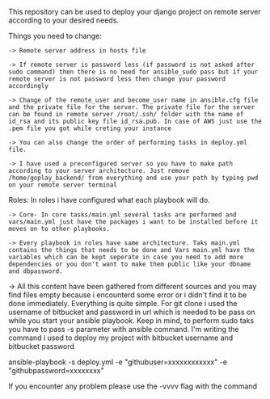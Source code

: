 This repository can be used to deploy your django project on remote server according to your desired needs. 

Things you need to change:
	
	-> Remote server address in hosts file
	
	-> If remote server is password less (if password is not asked after sudo command) then there is no need for ansible_sudo pass but if your remote server is not password less then change your password accordingly

	-> Change of the remote_user and become_user name in ansible.cfg file and the private file for the server. The private file for the server can be found in remote server /root/.ssh/ folder with the name of id_rsa and its public key file id_rsa.pub. In case of AWS just use the .pem file you got while creting your instance

	-> You can also change the order of performing tasks in deploy.yml file.

	-> I have used a preconfigured server so you have to make path according to your server architecture. Just remove /home/goplay_backend/ from everything and use your path by typing pwd on your remote server terminal

Roles: In roles i have configured what each playbook will do.

	-> Core- In core tasks/main.yml several tasks are performed and vars/main.yml just have the packages i want to be installed before it moves on to other playbooks.

	-> Every playbook in roles have same architecture. Taks main.yml contains the things that needs to be done and Vars main.yml have the variables which can be kept seperate in case you need to add more dependencies or you don't want to make them public like your dbname and dbpassword.

-> All this content have been gathered from different sources and you may find files empty because i encounterd some error or i didn't find it to be done immediately. Everything is quite simple. For git clone i used the username of bitbucket and password in url which is needed to be pass on while you start your ansible playbook. Keep in mind, to perform sudo taks you have to pass -s parameter with ansible command. I'm writing the command i used to deploy my project with bitbucket username and bitbucket password

ansible-playbook -s deploy.yml -e "githubuser=xxxxxxxxxxxx" -e "githubpassword=xxxxxxxx"

If you encounter any problem please use the -vvvv flag with the command